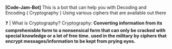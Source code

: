 **[Code-Jam-Bot]**
This is a bot that can help you with Decoding and Encoding ( Cryptography ) Using various ciphers that are available out there

❓ | What is Cryptography?
  Cryptography: 
  **Converting information from its comprehenisble form to a nonsensical form that can only be cracked with special knowledge or a lot of free time.**
  **used in the military by ciphers that encrypt messages/information to be kept from prying eyes.**
